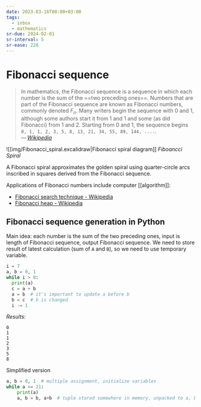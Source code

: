 ```yaml
---
date: 2023-03-16T00:00+03:00
tags:
  - inbox
  - mathematics
sr-due: 2024-02-01
sr-interval: 5
sr-ease: 228
---
```


# Fibonacci sequence

> In mathematics, the Fibonacci sequence is a sequence in which each number is
> the sum of the ==two preceding ones==. Numbers that are part of the Fibonacci
> sequence are known as Fibonacci numbers, commonly denoted $F_n$. Many writers
> begin the sequence with 0 and 1, although some authors start it from 1 and
> 1 and some (as did Fibonacci) from 1 and 2. Starting from 0 and 1, the
> sequence begins `0, 1, 1, 2, 3, 5, 8, 13, 21, 34, 55, 89, 144, ....`.\
> — <cite>[Wikipedia](https://en.wikipedia.org/wiki/Fibonacci_sequence)</cite>

![[img/Fibonacci_spiral.excalidraw|Fibonacci spiral diagram]]
_Fiboancci Spiral_

A Fibonacci spiral approximates the golden spiral using quarter-circle arcs
inscribed in squares derived from the Fibonacci sequence.

Applications of Fibonacci numbers include computer [[algorithm]]:

- [Fibonacci search technique - Wikipedia](https://en.wikipedia.org/wiki/Fibonacci_search_technique)
- [Fibonacci heap - Wikipedia](https://en.wikipedia.org/wiki/Fibonacci_heap)

## Fibonacci sequence generation in Python

Main idea: each number is the sum of the two preceding ones, input is length of
Fibonacci sequence, output Fibonacci sequence. We need to store result of latest
calculation (sum of `A` and `B`), so we need to use temporary variable.

```python
i = 7
a, b = 0, 1
while i > 0:
  print(a)
  c = a + b
  a = b  # it's important to update a before b
  b = c  # b is changed
  i -= 1
```

*Results:*
```
0
1
1
2
3
5
8
```

Simplified version

```python
a, b = 0, 1  # multiple assignment, initialize variables
while a <= 21:
    print(a)
    a, b = b, a+b  # tuple stored somewhere in memory, unpacked to a, b
```
